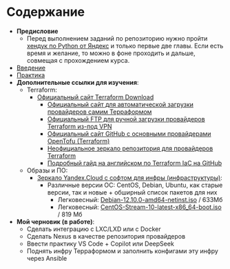 # Содержание

- **Предисловие**
  - Перед выполнением заданий по репозиторию нужно пройти [хендук по Python от Яндекс](https://education.yandex.ru/handbook/python) и только первые две главы. Если есть время и желание, то можно в фоне проходить и дальше, совмещая с прохождением курса.
- [Введение](https://github.com/lamjob1993/terraform-monitoring/tree/main/terraform/beggining)
- [Практика](https://github.com/lamjob1993/terraform-monitoring/tree/main/terraform/tasks)
- **Дополнительные ссылки для изучения**:
  - Terraform:
    - [Официальный сайт Terraform Download](https://developer.hashicorp.com/terraform/install#linux)
      - [Официальный сайт для автоматической загрузки провайдеров самим Терраформом](https://registry.terraform.io/browse/providers)
      - [Официальный FTP для ручной загрузки провайдеров Terraform из-под VPN](https://releases.hashicorp.com/)
      - [Официальный сайт GitHub с основными провайдерами OpenTofu (Terraform)](https://github.com/orgs/opentofu/repositories?type=all)
      - [Неофициальное зеркало репозитория для провайдеров Terraform](https://terraform-registry-mirror.ru/)
      - [Подробный гайд на английском по Terraform IaC на GitHub](https://github.com/Bes0n/Using-Terraform-to-Manage-Applications-and-Infrastructure)
  - Образы и ПО:
    - [Зеркало Yandex.Cloud с софтом для инфры (инфраструктуры)](https://mirror.yandex.ru/):
      - Различные версии ОС: CentOS, Debian, Ubuntu, как старые версии, так и новые + обширный список пакетов для них
        - Легковесный: [Debian-12.10.0-amd64-netinst.iso](https://mirror.yandex.ru/debian-cd/current/amd64/iso-cd/) / 633Мб
        - Легковесный: [CentOS-Stream-10-latest-x86_64-boot.iso](https://mirror.yandex.ru/centos-stream/10-stream/BaseOS/x86_64/iso/) / 819 Мб
- **Мой черновик (в работе)**:
  - Cделать интеграцию с LXC/LXD или с Docker
  - Сделать Nexus в качестве репозитория провайдеров
  - Ввести практику VS Code + Copilot или DeepSeek
  - Поднять инфру Терраформом и заполнить конфигами эту инфру через Ansible
